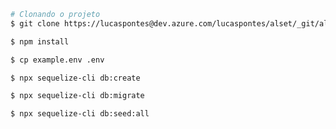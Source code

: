 ```bash
# Clonando o projeto
$ git clone https://lucaspontes@dev.azure.com/lucaspontes/alset/_git/alset
```

```bash
$ npm install 
```
```bash
$ cp example.env .env 
```
```bash
$ npx sequelize-cli db:create 
```
```bash
$ npx sequelize-cli db:migrate 
```
```bash
$ npx sequelize-cli db:seed:all 
```

